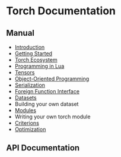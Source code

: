 # Torch Documentation #


## Manual ##
  * [Introduction](intro.md)
  * [Getting Started](getting-started.md)
  * [Torch Ecosystem](ecosystem.md)
  * [Programming in Lua](programming-in-lua.md)
  * [Tensors](tensor.md)
  * [Object-Oriented Programming](oop.md)
  * [Serialization](serialization.md)
  * [Foreign Function Interface](ffi.md)
  * [Datasets](data.md)
   * Building your own dataset 
  * [Modules](module.md)
   * Writing your own torch module 
  * [Criterions](criterion.md)
  * [Optimization](optim.md)

## API Documentation ##
